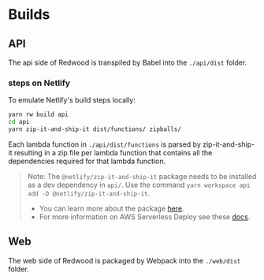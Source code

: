 # Builds

## API

The api side of Redwood is transpiled by Babel into the `./api/dist` folder.

### steps on Netlify

To emulate Netlify's build steps locally:

```bash
yarn rw build api
cd api
yarn zip-it-and-ship-it dist/functions/ zipballs/
```

Each lambda function in `./api/dist/functions` is parsed by zip-it-and-ship-it resulting in a zip file per lambda function that contains all the dependencies required for that lambda function.
   
>Note: The `@netlify/zip-it-and-ship-it` package needs to be installed as a dev dependency in `api/`. Use the command `yarn workspace api add -D @netlify/zip-it-and-ship-it`.
>- You can learn more about the package [here](https://www.npmjs.com/package/@netlify/zip-it-and-ship-it). 
>- For more information on AWS Serverless Deploy see these [docs](https://redwoodjs.com/docs/deploy#aws-serverless-deploy).

## Web

The web side of Redwood is packaged by Webpack into the `./web/dist` folder.
